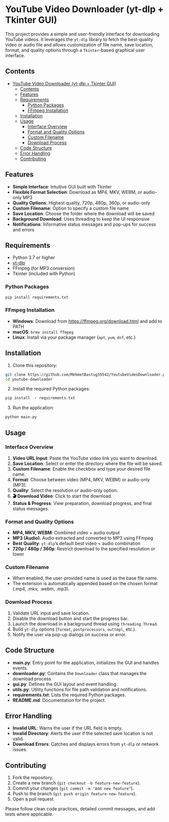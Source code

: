 # YouTube Video Downloader (yt-dlp + Tkinter GUI)

This project provides a simple and user-friendly interface for downloading YouTube videos. It leverages the `yt-dlp` library to fetch the best-quality video or audio file and allows customization of file name, save location, format, and quality options through a `Tkinter`-based graphical user interface.


## Contents

- [YouTube Video Downloader (yt-dlp + Tkinter GUI)](#youtube-video-downloader-yt-dlp--tkinter-gui)
  - [Contents](#contents)
  - [Features](#features)
  - [Requirements](#requirements)
    - [Python Packages](#python-packages)
    - [FFmpeg Installation](#ffmpeg-installation)
  - [Installation](#installation)
  - [Usage](#usage)
    - [Interface Overview](#interface-overview)
    - [Format and Quality Options](#format-and-quality-options)
    - [Custom Filename](#custom-filename)
    - [Download Process](#download-process)
  - [Code Structure](#code-structure)
  - [Error Handling](#error-handling)
  - [Contributing](#contributing)


## Features

- **Simple Interface**: Intuitive GUI built with Tkinter
- **Flexible Format Selection**: Download as MP4, MKV, WEBM, or audio-only MP3
- **Quality Options**: Highest quality, 720p, 480p, 360p, or audio-only
- **Custom Filename**: Option to specify a custom file name
- **Save Location**: Choose the folder where the download will be saved
- **Background Download**: Uses threading to keep the UI responsive
- **Notifications**: Informative status messages and pop-ups for success and errors


## Requirements

- Python 3.7 or higher
- [yt-dlp](https://github.com/yt-dlp/yt-dlp)
- FFmpeg (for MP3 conversion)
- Tkinter (included with Python)


### Python Packages

```bash
pip install requirements.txt
```

### FFmpeg Installation

- **Windows**: Download from https://ffmpeg.org/download.html and add to PATH
- **macOS**: `brew install ffmpeg`
- **Linux**: Install via your package manager (`apt`, `yum`, `dnf`, etc.)


## Installation

1. Clone this repository:
```bash
git clone https://github.com/MehmetBastug35542/YoutubeVideoDownloader.git
cd youtube-downloader
```

2. Install the required Python packages:
```bash
pip install -r requirements.txt
```

3. Run the application:
```bash
python main.py
```


## Usage

### Interface Overview

1. **Video URL Input**: Paste the YouTube video link you want to download.
2. **Save Location**: Select or enter the directory where the file will be saved.
3. **Custom Filename**: Enable the checkbox and type your desired file name.
4. **Format**: Choose between video (MP4, MKV, WEBM) or audio-only (MP3).
5. **Quality**: Select the resolution or audio-only option.
6. **🎬 Download Video**: Click to start the download.
7. **Status & Progress**: View preparation, download progress, and final status messages.

### Format and Quality Options

- **MP4, MKV, WEBM**: Combined video + audio output
- **MP3 (Audio)**: Audio extracted and converted to MP3 using FFmpeg
- **Best Quality**: `yt-dlp`’s default best video + audio combination
- **720p / 480p / 360p**: Restrict download to the specified resolution or lower

### Custom Filename

- When enabled, the user-provided name is used as the base file name.
- The extension is automatically appended based on the chosen format (.mp4, .mkv, .webm, .mp3).

### Download Process

1. Validate URL input and save location.
2. Disable the download button and start the progress bar.
3. Launch the download in a background thread using `threading.Thread`.
4. Build `yt-dlp` options (`format`, `postprocessors`, `outtmpl`, etc.).
5. Notify the user via pop-up dialogs on success or error.


## Code Structure

- **main.py**: Entry point for the application, initializes the GUI and handles events.
- **downloader.py**: Contains the `Downloader` class that manages the download process.
- **gui.py**: Defines the GUI layout and event handling.
- **utils.py**: Utility functions for file path validation and notifications.
- **requirements.txt**: Lists the required Python packages.
- **README.md**: Documentation for the project.


## Error Handling

- **Invalid URL**: Warns the user if the URL field is empty.
- **Invalid Directory**: Alerts the user if the selected save location is not valid.
- **Download Errors**: Catches and displays errors from `yt-dlp` or network issues.


## Contributing

1. Fork the repository.
2. Create a new branch (`git checkout -b feature-new-feature`).
3. Commit your changes (`git commit -m "Add new feature"`).
4. Push to the branch (`git push origin feature-new-feature`).
5. Open a pull request.

Please follow clean code practices, detailed commit messages, and add tests where applicable.
